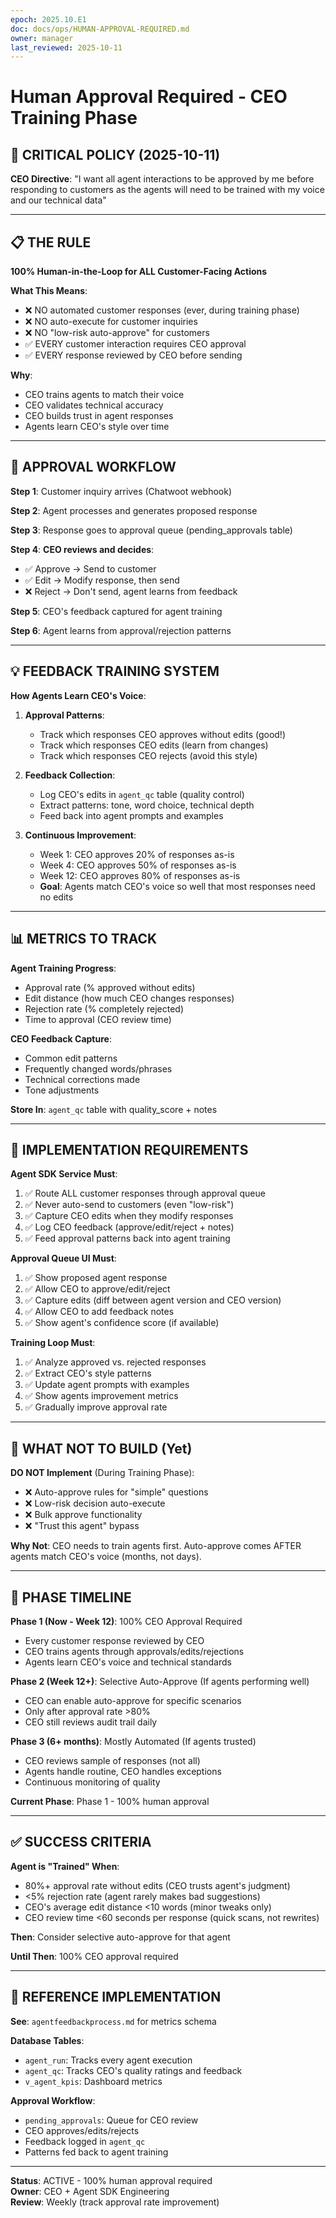 ```yaml
---
epoch: 2025.10.E1
doc: docs/ops/HUMAN-APPROVAL-REQUIRED.md
owner: manager
last_reviewed: 2025-10-11
---
```


# Human Approval Required - CEO Training Phase

## 🚨 CRITICAL POLICY (2025-10-11)

**CEO Directive**: "I want all agent interactions to be approved by me before responding to customers as the agents will need to be trained with my voice and our technical data"

---

## 📋 THE RULE

**100% Human-in-the-Loop for ALL Customer-Facing Actions**

**What This Means**:

- ❌ NO automated customer responses (ever, during training phase)
- ❌ NO auto-execute for customer inquiries
- ❌ NO "low-risk auto-approve" for customers
- ✅ EVERY customer interaction requires CEO approval
- ✅ EVERY response reviewed by CEO before sending

**Why**:

- CEO trains agents to match their voice
- CEO validates technical accuracy
- CEO builds trust in agent responses
- Agents learn CEO's style over time

---

## 🎯 APPROVAL WORKFLOW

**Step 1**: Customer inquiry arrives (Chatwoot webhook)

**Step 2**: Agent processes and generates proposed response

**Step 3**: Response goes to approval queue (pending_approvals table)

**Step 4**: **CEO reviews and decides**:

- ✅ Approve → Send to customer
- ✅ Edit → Modify response, then send
- ❌ Reject → Don't send, agent learns from feedback

**Step 5**: CEO's feedback captured for agent training

**Step 6**: Agent learns from approval/rejection patterns

---

## 💡 FEEDBACK TRAINING SYSTEM

**How Agents Learn CEO's Voice**:

1. **Approval Patterns**:
   - Track which responses CEO approves without edits (good!)
   - Track which responses CEO edits (learn from changes)
   - Track which responses CEO rejects (avoid this style)

2. **Feedback Collection**:
   - Log CEO's edits in `agent_qc` table (quality control)
   - Extract patterns: tone, word choice, technical depth
   - Feed back into agent prompts and examples

3. **Continuous Improvement**:
   - Week 1: CEO approves 20% of responses as-is
   - Week 4: CEO approves 50% of responses as-is
   - Week 12: CEO approves 80% of responses as-is
   - **Goal**: Agents match CEO's voice so well that most responses need no edits

---

## 📊 METRICS TO TRACK

**Agent Training Progress**:

- Approval rate (% approved without edits)
- Edit distance (how much CEO changes responses)
- Rejection rate (% completely rejected)
- Time to approval (CEO review time)

**CEO Feedback Capture**:

- Common edit patterns
- Frequently changed words/phrases
- Technical corrections made
- Tone adjustments

**Store In**: `agent_qc` table with quality_score + notes

---

## 🔧 IMPLEMENTATION REQUIREMENTS

**Agent SDK Service Must**:

1. ✅ Route ALL customer responses through approval queue
2. ✅ Never auto-send to customers (even "low-risk")
3. ✅ Capture CEO edits when they modify responses
4. ✅ Log CEO feedback (approve/edit/reject + notes)
5. ✅ Feed approval patterns back into agent training

**Approval Queue UI Must**:

1. ✅ Show proposed agent response
2. ✅ Allow CEO to approve/edit/reject
3. ✅ Capture edits (diff between agent version and CEO version)
4. ✅ Allow CEO to add feedback notes
5. ✅ Show agent's confidence score (if available)

**Training Loop Must**:

1. ✅ Analyze approved vs. rejected responses
2. ✅ Extract CEO's style patterns
3. ✅ Update agent prompts with examples
4. ✅ Show agents improvement metrics
5. ✅ Gradually improve approval rate

---

## 🚫 WHAT NOT TO BUILD (Yet)

**DO NOT Implement** (During Training Phase):

- ❌ Auto-approve rules for "simple" questions
- ❌ Low-risk decision auto-execute
- ❌ Bulk approve functionality
- ❌ "Trust this agent" bypass

**Why Not**: CEO needs to train agents first. Auto-approve comes AFTER agents match CEO's voice (months, not days).

---

## 📅 PHASE TIMELINE

**Phase 1 (Now - Week 12)**: 100% CEO Approval Required

- Every customer response reviewed by CEO
- CEO trains agents through approvals/edits/rejections
- Agents learn CEO's voice and technical standards

**Phase 2 (Week 12+)**: Selective Auto-Approve (If agents performing well)

- CEO can enable auto-approve for specific scenarios
- Only after approval rate >80%
- CEO still reviews audit trail daily

**Phase 3 (6+ months)**: Mostly Automated (If agents trusted)

- CEO reviews sample of responses (not all)
- Agents handle routine, CEO handles exceptions
- Continuous monitoring of quality

**Current Phase**: Phase 1 - 100% human approval

---

## ✅ SUCCESS CRITERIA

**Agent is "Trained" When**:

- 80%+ approval rate without edits (CEO trusts agent's judgment)
- <5% rejection rate (agent rarely makes bad suggestions)
- CEO's average edit distance <10 words (minor tweaks only)
- CEO review time <60 seconds per response (quick scans, not rewrites)

**Then**: Consider selective auto-approve for that agent

**Until Then**: 100% CEO approval required

---

## 🎯 REFERENCE IMPLEMENTATION

**See**: `agentfeedbackprocess.md` for metrics schema

**Database Tables**:

- `agent_run`: Tracks every agent execution
- `agent_qc`: Tracks CEO's quality ratings and feedback
- `v_agent_kpis`: Dashboard metrics

**Approval Workflow**:

- `pending_approvals`: Queue for CEO review
- CEO approves/edits/rejects
- Feedback logged in `agent_qc`
- Patterns fed back to agent training

---

**Status**: ACTIVE - 100% human approval required  
**Owner**: CEO + Agent SDK Engineering  
**Review**: Weekly (track approval rate improvement)
